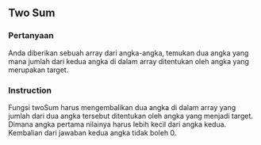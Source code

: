 ## **Two Sum**

### **Pertanyaan**

Anda diberikan sebuah array dari angka-angka, temukan dua angka yang mana jumlah dari kedua angka di dalam array ditentukan oleh angka yang merupakan target.

### **Instruction**

Fungsi twoSum harus mengembalikan dua angka di dalam array yang jumlah dari dua angka tersebut ditentukan oleh angka yang menjadi target. Dimana angka pertama nilainya harus lebih kecil dari angka kedua. Kembalian dari jawaban kedua angka tidak boleh 0.
